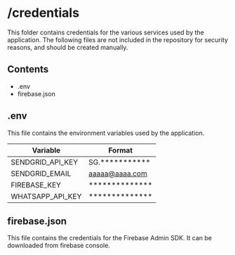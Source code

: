 # /credentials
This folder contains credentials for the various services used by the application.
The following files are not included in the repository for security reasons, and should be created manually.

## Contents
* .env
* firebase.json


## .env
This file contains the environment variables used by the application.

| Variable         | Format         |
|------------------|----------------|
| SENDGRID_API_KEY | SG.*********** |
| SENDGRID_EMAIL   | aaaaa@aaaa.com |
| FIREBASE_KEY     | ************** |
| WHATSAPP_API_KEY | ************** |

## firebase.json
This file contains the credentials for the Firebase Admin SDK. It can be downloaded from firebase console.
